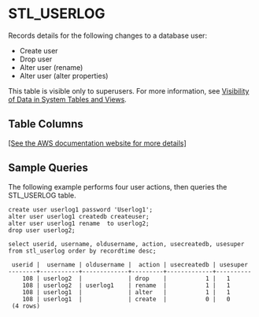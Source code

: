 # STL\_USERLOG<a name="r_STL_USERLOG"></a>

Records details for the following changes to a database user:
+ Create user
+ Drop user
+ Alter user \(rename\)
+ Alter user \(alter properties\)

This table is visible only to superusers\. For more information, see [Visibility of Data in System Tables and Views](c_visibility-of-data.md)\.

## Table Columns<a name="r_STL_USERLOG-table-columns"></a>

[\[See the AWS documentation website for more details\]](http://docs.aws.amazon.com/redshift/latest/dg/r_STL_USERLOG.html)

## Sample Queries<a name="r_STL_USERLOG-sample-queries"></a>

The following example performs four user actions, then queries the STL\_USERLOG table\. 

```
create user userlog1 password 'Userlog1';
alter user userlog1 createdb createuser;
alter user userlog1 rename  to userlog2;
drop user userlog2;

select userid, username, oldusername, action, usecreatedb, usesuper from stl_userlog order by recordtime desc;
```

```
 userid |  username | oldusername |  action | usecreatedb | usesuper
--------+-----------+-------------+---------+-------------+----------
    108 | userlog2  |             | drop    |           1 |   1
    108 | userlog2  | userlog1    | rename  |           1 |   1
    108 | userlog1  |             | alter   |           1 |   1
    108 | userlog1  |             | create  |           0 |   0
 (4 rows)
```